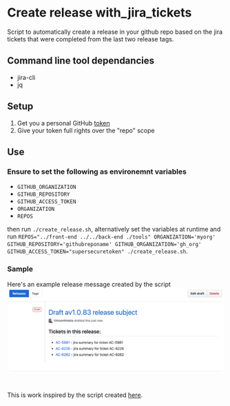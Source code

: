# Create release with_jira_tickets

Script to automatically create a release in your github repo based on the jira tickets that were completed from the last two release tags.

## Command line tool dependancies

- jira-cli
- jq

## Setup

1. Get you a personal GitHub [token](https://github.com/settings/tokens/new)
2. Give your token full rights over the "repo" scope

## Use

### Ensure to set the following as environemnt variables

- `GITHUB_ORGANIZATION`
- `GITHUB_REPOSITORY`
- `GITHUB_ACCESS_TOKEN`
- `ORGANIZATION`
- `REPOS`

then run `./create_release.sh`, alternatively set the variables at runtime and run `REPOS="../front-end ../../back-end ./tools" ORGANIZATION='myorg' GITHUB_REPOSITORY='githubreponame' GITHUB_ORGANIZATION='gh_org' GITHUB_ACCESS_TOKEN="supersecuretoken" ./create_release.sh`.


### Sample

Here's an example release message created by the script
![Alt Text](/media/example-release-message.png?raw=true)

#

This is work inspired by the script created [here](https://github.com/reactiveops/release.sh).